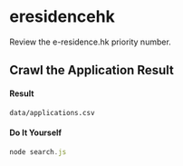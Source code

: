 # eresidencehk

Review the e-residence.hk priority number.

## Crawl the Application Result

#### Result

`data/applications.csv`

#### Do It Yourself

```js
node search.js
```
